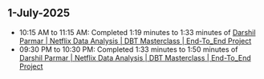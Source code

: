 ## 1-July-2025

- 10:15 AM to 11:15 AM: Completed 1:19 minutes to 1:33 minutes of [Darshil Parmar | Netflix Data Analysis | DBT Masterclass | End-To_End Project](https://youtu.be/zZVQluYDwYY?si=SmK2IQv5Dtb6mWCt)
- 09:30 PM to 10:30 PM: Completed 1:33 minutes to 1:50 minutes of [Darshil Parmar | Netflix Data Analysis | DBT Masterclass | End-To_End Project](https://youtu.be/zZVQluYDwYY?si=SmK2IQv5Dtb6mWCt)
